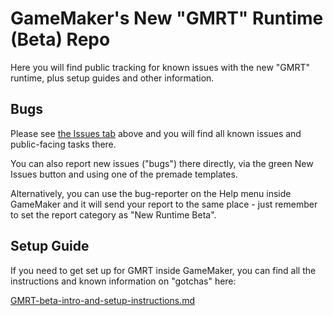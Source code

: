 # GameMaker's New "GMRT" Runtime (Beta) Repo

Here you will find public tracking for known issues with the new "GMRT" runtime, plus setup guides and other information.


## Bugs

Please see [the Issues tab](https://github.com/YoYoGames/GMRT-Beta/issues) above and you will find all known issues and public-facing tasks there.

You can also report new issues ("bugs") there directly, via the green New Issues button and using one of the premade templates.

Alternatively, you can use the bug-reporter on the Help menu inside GameMaker and it will send your report to the same place - just remember to set the report category as "New Runtime Beta".


## Setup Guide

If you need to get set up for GMRT inside GameMaker, you can find all the instructions and known information on "gotchas" here:

[GMRT-beta-intro-and-setup-instructions.md](/docs/introduction/GMRT-beta-intro-and-setup-instructions.md)
